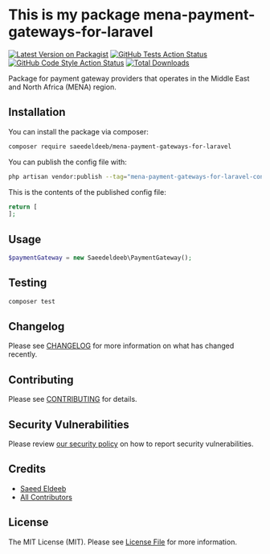 # This is my package mena-payment-gateways-for-laravel

[![Latest Version on Packagist](https://img.shields.io/packagist/v/saeedeldeeb/mena-payment-gateways-for-laravel.svg?style=flat-square)](https://packagist.org/packages/saeedeldeeb/mena-payment-gateways-for-laravel)
[![GitHub Tests Action Status](https://img.shields.io/github/actions/workflow/status/saeedeldeeb/mena-payment-gateways-for-laravel/run-tests.yml?branch=main&label=tests&style=flat-square)](https://github.com/saeedeldeeb/mena-payment-gateways-for-laravel/actions?query=workflow%3Arun-tests+branch%3Amain)
[![GitHub Code Style Action Status](https://img.shields.io/github/actions/workflow/status/saeedeldeeb/mena-payment-gateways-for-laravel/fix-php-code-style-issues.yml?branch=main&label=code%20style&style=flat-square)](https://github.com/saeedeldeeb/mena-payment-gateways-for-laravel/actions?query=workflow%3A"Fix+PHP+code+style+issues"+branch%3Amain)
[![Total Downloads](https://img.shields.io/packagist/dt/saeedeldeeb/mena-payment-gateways-for-laravel.svg?style=flat-square)](https://packagist.org/packages/saeedeldeeb/mena-payment-gateways-for-laravel)

Package for payment gateway providers that operates in the Middle East and North Africa (MENA) region.

## Installation

You can install the package via composer:

```bash
composer require saeedeldeeb/mena-payment-gateways-for-laravel
```

You can publish the config file with:

```bash
php artisan vendor:publish --tag="mena-payment-gateways-for-laravel-config"
```

This is the contents of the published config file:

```php
return [
];
```

## Usage

```php
$paymentGateway = new Saeedeldeeb\PaymentGateway();
```

## Testing

```bash
composer test
```

## Changelog

Please see [CHANGELOG](CHANGELOG.md) for more information on what has changed recently.

## Contributing

Please see [CONTRIBUTING](CONTRIBUTING.md) for details.

## Security Vulnerabilities

Please review [our security policy](../../security/policy) on how to report security vulnerabilities.

## Credits

- [Saeed Eldeeb](https://github.com/saeedeldeeb)
- [All Contributors](../../contributors)

## License

The MIT License (MIT). Please see [License File](LICENSE.md) for more information.
